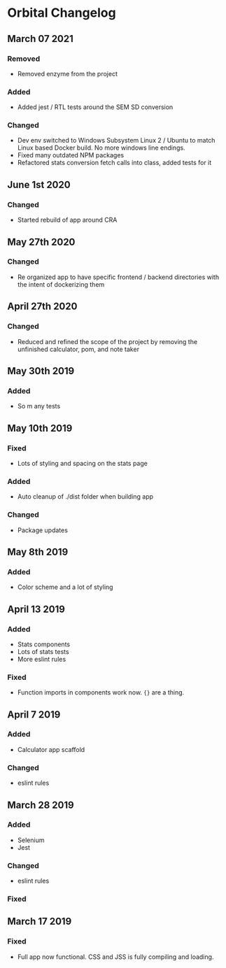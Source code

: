 # Orbital Changelog

## March 07 2021
### Removed
- Removed enzyme from the project

### Added
- Added jest / RTL tests around the SEM SD conversion

### Changed
- Dev env switched to Windows Subsystem Linux 2 / Ubuntu to match Linux based Docker build. No more windows line endings.
- Fixed many outdated NPM packages
- Refactored stats conversion fetch calls into class, added tests for it

## June 1st 2020
### Changed
- Started rebuild of app around CRA


## May 27th 2020
### Changed
- Re
organized app to have specific frontend / backend directories with the intent of dockerizing them

## April 27th 2020
### Changed
- Reduced and refined the scope of the project by removing the unfinished calculator, pom, and note taker


## May 30th 2019
### Added
- So m
any tests

## May 10th 2019
### Fixed
- Lots of styling and spacing on the stats page
### Added
- Auto cleanup of ./dist folder when building app
### Changed
- Package updates


## May 8th 2019
### Added
- Color scheme and a lot of styling


## April 13 2019
### Added
- Stats components
- Lots of stats tests
- More eslint rules

### Fixed
- Function imports in components work now. `{}` are a thing.


## April 7 2019
### Added
- Calculator app scaffold

### Changed
- eslint rules


## March 28 2019
### Added
- Selenium
- Jest
### Changed
- eslint rules
### Fixed


## March 17 2019
### Fixed
- Full app now functional. CSS and JSS is fully compiling and loading.
